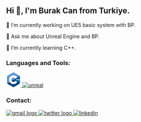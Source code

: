 ## Hi 👋, I'm Burak Can from Turkiye.

🔭 I’m currently working on UE5 basic system with BP. 


💬 Ask me about Unreal Engine and BP.


🌱 I’m currently learning C++. 

<h3 align="left">Languages and Tools:</h3>
<p align="left"> <a href="https://www.w3schools.com/cpp/" target="_blank" rel="noreferrer"> <img src="https://raw.githubusercontent.com/devicons/devicon/master/icons/cplusplus/cplusplus-original.svg" alt="cplusplus" width="40" height="40"/> </a> <a href="https://unrealengine.com/" target="_blank" rel="noreferrer"> <img src="https://raw.githubusercontent.com/kenangundogan/fontisto/036b7eca71aab1bef8e6a0518f7329f13ed62f6b/icons/svg/brand/unreal-engine.svg" alt="unreal" width="40" height="40"/> </a> </p>

<h3 align="left">Contact:</h3>
<p align="left">
  <a href="mailto:burakcanadalan@gmail.com" target="_blank" rel="noreferrer">
    <img src="https://camo.githubusercontent.com/1af4e32e87ead12ccca9c835f529bbc258c72700ed6212cee2a41adc5274fbba/68747470733a2f2f696d672e736869656c64732e696f2f7374617469632f76313f6d6573736167653d476d61696c266c6f676f3d676d61696c266c6162656c3d26636f6c6f723d443134383336266c6f676f436f6c6f723d7768697465266c6162656c436f6c6f723d267374796c653d666f722d7468652d6261646765" height="25" alt="gmail logo" style="max-width: 100%;">
  </a>
  <a href="https://twitter.com/i_i_nashu" target="_blank" rel="noreferrer">
    <img src="https://img.shields.io/twitter/follow/i_i_nashu?style=social" alt="twitter logo" height="25" style="max-width: 100%;">
  </a>
  <a href="https://www.linkedin.com/in/burak-can-adalan-176287320/" target="_blank" rel="noreferrer">
    <img src="https://upload.wikimedia.org/wikipedia/commons/4/40/LinkedIn_icon.svg" alt="linkedin " height="25" style="max-width: 100%;">
  </a>
</p>
